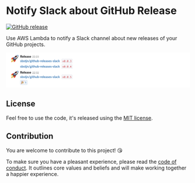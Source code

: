 # Notify Slack about GitHub Release

[![GitHub release](https://img.shields.io/github/release/sbstjn/github-releases-slack.svg)]()

Use AWS Lambda to notify a Slack channel about new releases of your GitHub projects.

![Slack Messages about GitHub Releases](assets/preview.png)

## License

Feel free to use the code, it's released using the [MIT license](LICENSE.md).

## Contribution

You are welcome to contribute to this project! 😘 

To make sure you have a pleasant experience, please read the [code of conduct](CODE_OF_CONDUCT.md). It outlines core values and beliefs and will make working together a happier experience.